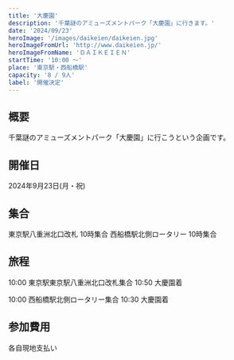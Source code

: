 ```yaml
---
title: '大慶園'
description: '千葉謎のアミューズメントパーク「大慶園」に行きます。'
date: '2024/09/23'
heroImage: '/images/daikeien/daikeien.jpg'
heroImageFromUrl: 'http://www.daikeien.jp/'
heroImageFromName: 'ＤＡＩＫＥＩＥＮ'
startTime: '10:00 〜'
place: '東京駅・西船橋駅'
capacity: '8 / 9人'
label: '開催決定'
---
```


## 概要

千葉謎のアミューズメントパーク「大慶園」に行こうという企画です。

## 開催日

2024年9月23日(月・祝)

## 集合

東京駅八重洲北口改札 10時集合
西船橋駅北側ロータリー 10時集合

## 旅程

10:00 東京駅東京駅八重洲北口改札集合
10:50 大慶園着

10:00 西船橋駅北側ロータリー集合
10:30 大慶園着


## 参加費用

各自現地支払い
